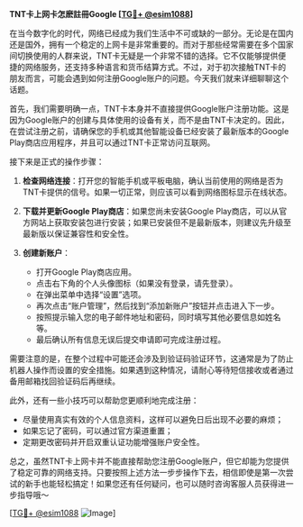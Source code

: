 **TNT卡上网卡怎麽註冊Google [[TG💪+ @esim1088](https://t.me/s/esim1088)]**

在当今数字化的时代，网络已经成为我们生活中不可或缺的一部分。无论是在国内还是国外，拥有一个稳定的上网卡是非常重要的。而对于那些经常需要在多个国家间切换使用的人群来说，TNT卡无疑是一个非常不错的选择。它不仅能够提供便捷的网络服务，还支持多种语言和货币结算方式。不过，对于初次接触TNT卡的朋友而言，可能会遇到如何注册Google账户的问题。今天我们就来详细聊聊这个话题。

首先，我们需要明确一点，TNT卡本身并不直接提供Google账户注册功能。这是因为Google账户的创建与具体使用的设备有关，而不是由TNT卡决定的。因此，在尝试注册之前，请确保您的手机或其他智能设备已经安装了最新版本的Google Play商店应用程序，并且可以通过TNT卡正常访问互联网。

接下来是正式的操作步骤：

1. **检查网络连接**：打开您的智能手机或平板电脑，确认当前使用的网络是否为TNT卡提供的信号。如果一切正常，则应该可以看到网络图标显示在线状态。

2. **下载并更新Google Play商店**：如果您尚未安装Google Play商店，可以从官方网站上获取安装包进行安装；如果已安装但不是最新版本，则建议先升级至最新版以保证兼容性和安全性。

3. **创建新账户**：
   - 打开Google Play商店应用。
   - 点击右下角的个人头像图标（如果没有登录，请先登录）。
   - 在弹出菜单中选择“设置”选项。
   - 再次点击“账户管理”，然后找到“添加新账户”按钮并点击进入下一步。
   - 按照提示输入您的电子邮件地址和密码，同时填写其他必要信息如姓名等。
   - 最后确认所有信息无误后提交申请即可完成注册过程。

需要注意的是，在整个过程中可能还会涉及到验证码验证环节，这通常是为了防止机器人操作而设置的安全措施。如果遇到这种情况，请耐心等待短信接收或者通过备用邮箱找回验证码后再继续。

此外，还有一些小技巧可以帮助您更顺利地完成注册：
- 尽量使用真实有效的个人信息资料，这样可以避免日后出现不必要的麻烦；
- 如果忘记了密码，可以通过官方渠道重置；
- 定期更改密码并开启双重认证功能增强账户安全性。

总之，虽然TNT卡上网卡并不能直接帮助您注册Google账户，但它却能为您提供了稳定可靠的网络支持。只要按照上述方法一步步操作下去，相信即使是第一次尝试的新手也能轻松搞定！如果您还有任何疑问，也可以随时咨询客服人员获得进一步指导哦～

[[TG💪+ @esim1088](https://t.me/s/esim1088) ![Image](https://i.postimg.cc/4NQfJmqS/Snipaste-2025-05-13-00-14-12.png)]